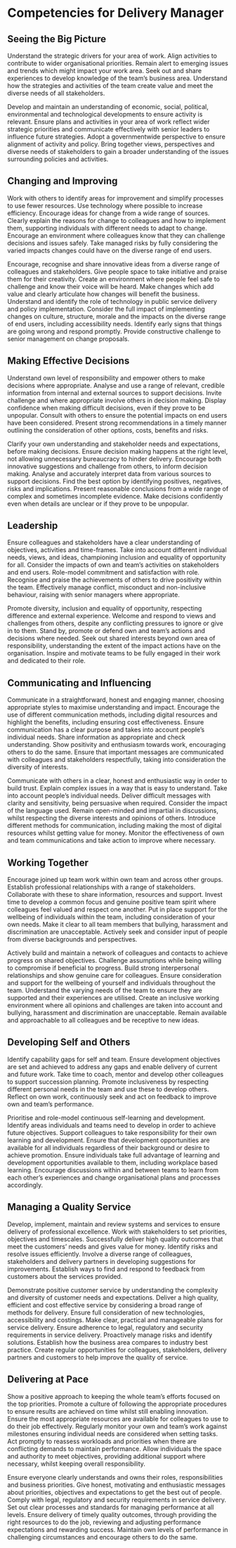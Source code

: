 # Competencies for Delivery Manager

## Seeing the Big Picture

Understand the strategic drivers for your area of work. Align activities to contribute to wider organisational priorities. Remain alert to emerging issues and trends which might impact your work area. Seek out and share experiences to develop knowledge of the team’s business area. Understand how the strategies and activities of the team create value and meet the diverse needs of all stakeholders.

Develop and maintain an understanding of economic, social, political, environmental and technological developments to ensure activity is relevant. Ensure plans and activities in your area of work reflect wider strategic priorities and communicate effectively with senior leaders to influence future strategies. Adopt a governmentwide perspective to ensure alignment of activity and policy. Bring together views, perspectives and diverse needs of stakeholders to gain a broader understanding of the issues surrounding policies and activities.

## Changing and Improving

Work with others to identify areas for improvement and simplify processes to use fewer resources. Use technology where possible to increase efficiency. Encourage ideas for change from a wide range of sources. Clearly explain the reasons for change to colleagues and how to implement them, supporting individuals with different needs to adapt to change. Encourage an environment where colleagues know that they can challenge decisions and issues safely. Take managed risks by fully considering the varied impacts changes could have on the diverse range of end users.

Encourage, recognise and share innovative ideas from a diverse range of colleagues and stakeholders. Give people space to take initiative and praise them for their creativity. Create an environment where people feel safe to challenge and know their voice will be heard. Make changes which add value and clearly articulate how changes will benefit the business. Understand and identify the role of technology in public service delivery and policy implementation. Consider the full impact of implementing changes on culture, structure, morale and the impacts on the diverse range of end users, including accessibility needs. Identify early signs that things are going wrong and respond promptly. Provide constructive challenge to senior management on change proposals.

## Making Effective Decisions

Understand own level of responsibility and empower others to make decisions where appropriate. Analyse and use a range of relevant, credible information from internal and external sources to support decisions. Invite challenge and where appropriate involve others in decision making. Display confidence when making difficult decisions, even if they prove to be unpopular. Consult with others to ensure the potential impacts on end users have been considered. Present strong recommendations in a timely manner outlining the consideration of other options, costs, benefits and risks.

Clarify your own understanding and stakeholder needs and expectations, before making decisions. Ensure decision making happens at the right level, not allowing unnecessary bureaucracy to hinder delivery. Encourage both innovative suggestions and challenge from others, to inform decision making. Analyse and accurately interpret data from various sources to support decisions. Find the best option by identifying positives, negatives, risks and implications. Present reasonable conclusions from a wide range of complex and sometimes incomplete evidence. Make decisions confidently even when details are unclear or if they prove to be unpopular.

## Leadership

Ensure colleagues and stakeholders have a clear understanding of objectives, activities and time-frames. Take into account different individual needs, views, and ideas, championing inclusion and equality of opportunity for all. Consider the impacts of own and team’s activities on stakeholders and end users. Role-model commitment and satisfaction with role. Recognise and praise the achievements of others to drive positivity within the team. Effectively manage conflict, misconduct and non-inclusive behaviour, raising with senior managers where appropriate.

Promote diversity, inclusion and equality of opportunity, respecting difference and external experience. Welcome and respond to views and challenges from others, despite any conflicting pressures to ignore or give in to them. Stand by, promote or defend own and team’s actions and decisions where needed. Seek out shared interests beyond own area of responsibility, understanding the extent of the impact actions have on the organisation. Inspire and motivate teams to be fully engaged in their work and dedicated to their role.

## Communicating and Influencing

Communicate in a straightforward, honest and engaging manner, choosing appropriate styles to maximise understanding and impact. Encourage the use of different communication methods, including digital resources and highlight the benefits, including ensuring cost effectiveness. Ensure communication has a clear purpose and takes into account people’s individual needs. Share information as appropriate and check understanding. Show positivity and enthusiasm towards work, encouraging others to do the same. Ensure that important messages are communicated with colleagues and stakeholders respectfully, taking into consideration the diversity of interests.

Communicate with others in a clear, honest and enthusiastic way in order to build trust. Explain complex issues in a way that is easy to understand. Take into account people’s individual needs. Deliver difficult messages with clarity and sensitivity, being persuasive when required. Consider the impact of the language used. Remain open-minded and impartial in discussions, whilst respecting the diverse interests and opinions of others. Introduce different methods for communication, including making the most of digital resources whilst getting value for money. Monitor the effectiveness of own and team communications and take action to improve where necessary.

## Working Together

Encourage joined up team work within own team and across other groups. Establish professional relationships with a range of stakeholders. Collaborate with these to share information, resources and support. Invest time to develop a common focus and genuine positive team spirit where colleagues feel valued and respect one another. Put in place support for the wellbeing of individuals within the team, including consideration of your own needs. Make it clear to all team members that bullying, harassment and discrimination are unacceptable. Actively seek and consider input of people from diverse backgrounds and perspectives.

Actively build and maintain a network of colleagues and contacts to achieve progress on shared objectives. Challenge assumptions while being willing to compromise if beneficial to progress. Build strong interpersonal relationships and show genuine care for colleagues. Ensure consideration and support for the wellbeing of yourself and individuals throughout the team. Understand the varying needs of the team to ensure they are supported and their experiences are utilised. Create an inclusive working environment where all opinions and challenges are taken into account and bullying, harassment and discrimination are unacceptable. Remain available and approachable to all colleagues and be receptive to new ideas.

## Developing Self and Others

Identify capability gaps for self and team. Ensure development objectives are set and achieved to address any gaps and enable delivery of current and future work. Take time to coach, mentor and develop other colleagues to support succession planning. Promote inclusiveness by respecting different personal needs in the team and use these to develop others. Reflect on own work, continuously seek and act on feedback to improve own and team’s performance.

Prioritise and role-model continuous self-learning and development. Identify areas individuals and teams need to develop in order to achieve future objectives. Support colleagues to take responsibility for their own learning and development. Ensure that development opportunities are available for all individuals regardless of their background or desire to achieve promotion. Ensure individuals take full advantage of learning and development opportunities available to them, including workplace based learning. Encourage discussions within and between teams to learn from each other’s experiences and change organisational plans and processes accordingly.

## Managing a Quality Service

Develop, implement, maintain and review systems and services to ensure delivery of professional excellence. Work with stakeholders to set priorities, objectives and timescales. Successfully deliver high quality outcomes that meet the customers’ needs and gives value for money. Identify risks and resolve issues efficiently. Involve a diverse range of colleagues, stakeholders and delivery partners in developing suggestions for improvements. Establish ways to find and respond to feedback from customers about the services provided.

Demonstrate positive customer service by understanding the complexity and diversity of customer needs and expectations. Deliver a high quality, efficient and cost effective service by considering a broad range of methods for delivery. Ensure full consideration of new technologies, accessibility and costings. Make clear, practical and manageable plans for service delivery. Ensure adherence to legal, regulatory and security requirements in service delivery. Proactively manage risks and identify solutions. Establish how the business area compares to industry best practice. Create regular opportunities for colleagues, stakeholders, delivery partners and customers to help improve the quality of service.

## Delivering at Pace

Show a positive approach to keeping the whole team’s efforts focused on the top priorities. Promote a culture of following the appropriate procedures to ensure results are achieved on time whilst still enabling innovation. Ensure the most appropriate resources are available for colleagues to use to do their job effectively. Regularly monitor your own and team’s work against milestones ensuring individual needs are considered when setting tasks. Act promptly to reassess workloads and priorities when there are conflicting demands to maintain performance. Allow individuals the space and authority to meet objectives, providing additional support where necessary, whilst keeping overall responsibility.

Ensure everyone clearly understands and owns their roles, responsibilities and business priorities. Give honest, motivating and enthusiastic messages about priorities, objectives and expectations to get the best out of people. Comply with legal, regulatory and security requirements in service delivery. Set out clear processes and standards for managing performance at all levels. Ensure delivery of timely quality outcomes, through providing the right resources to do the job, reviewing and adjusting performance expectations and rewarding success. Maintain own levels of performance in challenging circumstances and encourage others to do the same.

